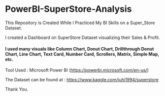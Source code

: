 # PowerBI-SuperStore-Analysis
This Repository is Created While I Practiced My BI Skills on a Super_Store Dataset.

I created a Dashboard on SuperStore Dataset visualizing their Sales & Profit. 
#### I used many visuals like Column Chart, Donut Chart, Drillthrough Donut Chart, Line Chart, Text Card, Number Card, Scrollers, Matrix, Simple Map, etc. 

Tool Used : Microsoft Power BI (https://powerbi.microsoft.com/en-us/)

The Dataset can be found at : https://www.kaggle.com/juhi1994/superstore

Thank You.
